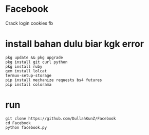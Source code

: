 # Facebook
Crack login cookies fb

# install bahan dulu biar kgk error
```
pkg update && pkg upgrade
pkg install git curl python 
pkg install ruby 
gem install lolcat
termux-setup-storage 
pip install mechanize requests bs4 futures 
pip install colorama
```

# run
```
git clone https://github.com/DullahKunZ/Facebook
cd Facebook
python facebook.py
